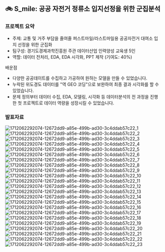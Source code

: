 ## 🚲 S_mile: 공공 자전거 정류소 입지선정을 위한 군집분석
### 프로젝트 요약
- 주제: 교통 및 거주 부담을 줄여줄 퍼스트마일/라스트마일용 공공자전거 대여소 입지 선정을 위한 군집화
- 팀구성: 경기도경제과학진흥원 주관 데이터산업 인력양성 교육생 5인 
- 역할: 데이터 전처리, EDA, EDA 시각화, PPT 제작 (기여도: 40%)
  
배운점
- 다양한 공공데이트를 수집하고 가공하여 원하는 모델을 만들 수 있었습니다.
- 누락된 위도경도 데이터를 "역 GEO 코딩"으로 보완하여 최종 결과 시각화를 할 수 있었습니다.
- 문제 정의부터 데이터 수집, EDA, 모델링, 시각화 등 데이터분석의 전 과정을 진행한 첫 프로젝트로 데이터 역량을 성장시킬 수 있었습니다.
</aside>

### 발표자료
![1712062292074-12672dd9-a85e-499b-ad30-3c4ddab57c22_1](https://github.com/KYK0328/public_bike/assets/128811238/d5136799-34b1-4bd8-a909-a50f74ce5970)
![1712062292074-12672dd9-a85e-499b-ad30-3c4ddab57c22_2](https://github.com/KYK0328/public_bike/assets/128811238/6888e249-4e13-4763-a19b-693a58fef88e)
![1712062292074-12672dd9-a85e-499b-ad30-3c4ddab57c22_3](https://github.com/KYK0328/public_bike/assets/128811238/bc96a450-64a4-4ca7-9e4e-577d7c478f23)
![1712062292074-12672dd9-a85e-499b-ad30-3c4ddab57c22_4](https://github.com/KYK0328/public_bike/assets/128811238/28a542d4-85a9-4d3c-854a-6e99dbf1aced)
![1712062292074-12672dd9-a85e-499b-ad30-3c4ddab57c22_5](https://github.com/KYK0328/public_bike/assets/128811238/e5329d73-4ae3-4c84-8a2a-cd49a4c3432d)
![1712062292074-12672dd9-a85e-499b-ad30-3c4ddab57c22_6](https://github.com/KYK0328/public_bike/assets/128811238/76ae8ef0-bcbd-4169-a616-c50fe8c6bca8)
![1712062292074-12672dd9-a85e-499b-ad30-3c4ddab57c22_7](https://github.com/KYK0328/public_bike/assets/128811238/3068a516-64dd-466e-993d-3c1540bb8f3d)
![1712062292074-12672dd9-a85e-499b-ad30-3c4ddab57c22_8](https://github.com/KYK0328/public_bike/assets/128811238/1af07b52-37ea-44cf-ad52-6efc029779f1)
![1712062292074-12672dd9-a85e-499b-ad30-3c4ddab57c22_9](https://github.com/KYK0328/public_bike/assets/128811238/ef7eec65-3d0c-4b1a-a766-44c35cbbbc80)
![1712062292074-12672dd9-a85e-499b-ad30-3c4ddab57c22_10](https://github.com/KYK0328/public_bike/assets/128811238/364fefa1-1c36-4092-a8fd-4e3cf3efbe77)
![1712062292074-12672dd9-a85e-499b-ad30-3c4ddab57c22_11](https://github.com/KYK0328/public_bike/assets/128811238/196a2b58-3676-40ba-aa73-03847ffd5ded)
![1712062292074-12672dd9-a85e-499b-ad30-3c4ddab57c22_12](https://github.com/KYK0328/public_bike/assets/128811238/c18f7c15-291e-45ee-83ed-8aeea7fc4692)
![1712062292074-12672dd9-a85e-499b-ad30-3c4ddab57c22_13](https://github.com/KYK0328/public_bike/assets/128811238/b9c818ad-2b81-4ccc-a40a-5bcf04b9bf9a)
![1712062292074-12672dd9-a85e-499b-ad30-3c4ddab57c22_14](https://github.com/KYK0328/public_bike/assets/128811238/cf3b08f9-42da-4b24-9f77-b2db72f701aa)
![1712062292074-12672dd9-a85e-499b-ad30-3c4ddab57c22_15](https://github.com/KYK0328/public_bike/assets/128811238/2b83c493-a1ac-4ca7-a9cc-7e427ef6b9f4)
![1712062292074-12672dd9-a85e-499b-ad30-3c4ddab57c22_16](https://github.com/KYK0328/public_bike/assets/128811238/1dbf2cf5-95bb-4247-89bc-a4663412eec3)
![1712062292074-12672dd9-a85e-499b-ad30-3c4ddab57c22_17](https://github.com/KYK0328/public_bike/assets/128811238/6e576cce-f584-4b61-961a-b13c114df5f6)
![1712062292074-12672dd9-a85e-499b-ad30-3c4ddab57c22_18](https://github.com/KYK0328/public_bike/assets/128811238/e87648c9-a6a9-4dfd-bb67-2d53007b8cd1)
![1712062292074-12672dd9-a85e-499b-ad30-3c4ddab57c22_19](https://github.com/KYK0328/public_bike/assets/128811238/b0d42cd8-27a8-40a0-b09c-099926ed1686)
![1712062292074-12672dd9-a85e-499b-ad30-3c4ddab57c22_20](https://github.com/KYK0328/public_bike/assets/128811238/bc10ffd9-d806-4361-aa78-d6c6d068f98d)
![1712062292074-12672dd9-a85e-499b-ad30-3c4ddab57c22_21](https://github.com/KYK0328/public_bike/assets/128811238/c47b942a-d42f-4896-b13d-743a0e826b5a)
![1712062292074-12672dd9-a85e-499b-ad30-3c4ddab57c22_22](https://github.com/KYK0328/public_bike/assets/128811238/f484aa7d-7327-44f8-a4c2-23c4187ca60f)
![1712062292074-12672dd9-a85e-499b-ad30-3c4ddab57c22_23](https://github.com/KYK0328/public_bike/assets/128811238/bf80eba5-29df-4aad-9d0d-b08afaddd13c)

